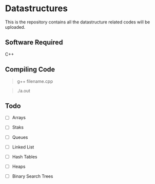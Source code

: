 # Datastructures
This is the repository contains all the datastructure related codes will be uploaded.

## Software Required
C++
## Compiling Code
> g++ filename.cpp

> ./a.out

## Todo
- [ ] Arrays
- [ ] Staks
- [ ] Queues
- [ ] Linked List
- [ ] Hash Tables
- [ ] Heaps
- [ ] Binary Search Trees




